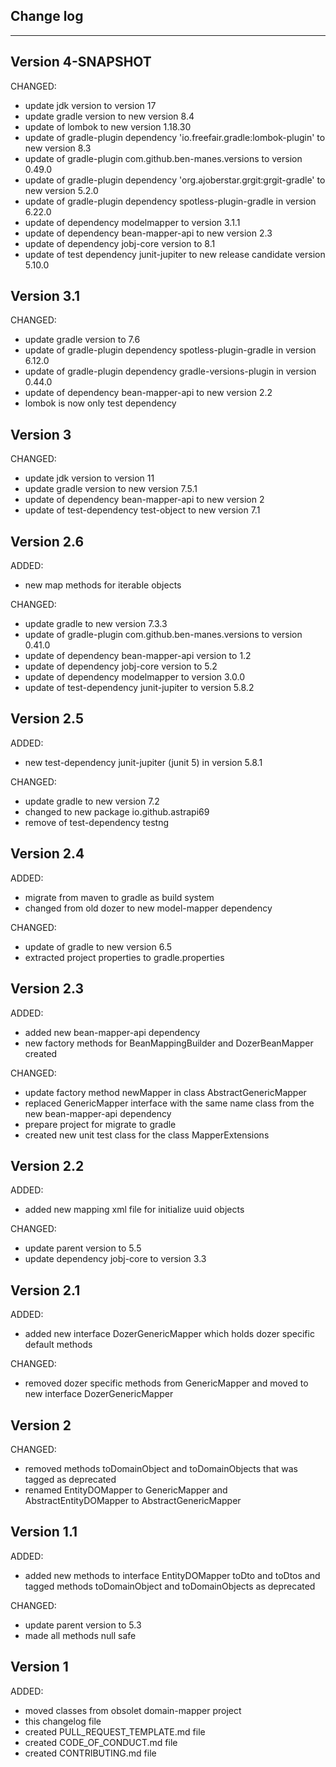 ## Change log
----------------------

Version 4-SNAPSHOT
-------------

CHANGED:

- update jdk version to version 17
- update gradle version to new version 8.4
- update of lombok to new version 1.18.30
- update of gradle-plugin dependency 'io.freefair.gradle:lombok-plugin' to new version 8.3
- update of gradle-plugin com.github.ben-manes.versions to version 0.49.0
- update of gradle-plugin dependency 'org.ajoberstar.grgit:grgit-gradle' to new version 5.2.0
- update of gradle-plugin dependency spotless-plugin-gradle in version 6.22.0
- update of dependency modelmapper to version 3.1.1
- update of dependency bean-mapper-api to new version 2.3
- update of dependency jobj-core version to 8.1
- update of test dependency junit-jupiter to new release candidate version 5.10.0

Version 3.1
-------------

CHANGED:

- update gradle version to 7.6
- update of gradle-plugin dependency spotless-plugin-gradle in version 6.12.0
- update of gradle-plugin dependency gradle-versions-plugin in version 0.44.0
- update of dependency bean-mapper-api to new version 2.2
- lombok is now only test dependency

Version 3
-------------

CHANGED:

- update jdk version to version 11
- update gradle version to new version 7.5.1
- update of dependency bean-mapper-api to new version 2
- update of test-dependency test-object to new version 7.1

Version 2.6
-------------

ADDED:

- new map methods for iterable objects

CHANGED:

- update gradle to new version 7.3.3
- update of gradle-plugin com.github.ben-manes.versions to version 0.41.0
- update of dependency bean-mapper-api version to 1.2
- update of dependency jobj-core version to 5.2
- update of dependency modelmapper to version 3.0.0
- update of test-dependency junit-jupiter to version 5.8.2

Version 2.5
-------------

ADDED:

- new test-dependency junit-jupiter (junit 5) in version 5.8.1

CHANGED:

- update gradle to new version 7.2
- changed to new package io.github.astrapi69
- remove of test-dependency testng

Version 2.4
-------------

ADDED:

- migrate from maven to gradle as build system
- changed from old dozer to new model-mapper dependency

CHANGED:

- update of gradle to new version 6.5
- extracted project properties to gradle.properties

Version 2.3
-------------

ADDED:

- added new bean-mapper-api dependency
- new factory methods for BeanMappingBuilder and DozerBeanMapper created

CHANGED:

- update factory method newMapper in class AbstractGenericMapper
- replaced GenericMapper interface with the same name class from the new bean-mapper-api dependency
- prepare project for migrate to gradle
- created new unit test class for the class MapperExtensions

Version 2.2
-------------

ADDED:

- added new mapping xml file for initialize uuid objects

CHANGED:

- update parent version to 5.5
- update dependency jobj-core to version 3.3

Version 2.1
-------------

ADDED:

- added new interface DozerGenericMapper which holds dozer specific default methods

CHANGED:

- removed dozer specific methods from GenericMapper and moved to new interface DozerGenericMapper

Version 2
-------------

CHANGED:

- removed methods toDomainObject and toDomainObjects that was tagged as deprecated
- renamed EntityDOMapper to GenericMapper and AbstractEntityDOMapper to AbstractGenericMapper

Version 1.1
-------------

ADDED:

- added new methods to interface EntityDOMapper toDto and toDtos and tagged methods toDomainObject and toDomainObjects as deprecated

CHANGED:

- update parent version to 5.3
- made all methods null safe

Version 1
-------------

ADDED:

- moved classes from obsolet domain-mapper project
- this changelog file
- created PULL_REQUEST_TEMPLATE.md file
- created CODE_OF_CONDUCT.md file
- created CONTRIBUTING.md file

